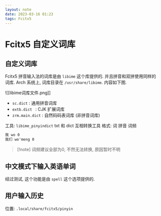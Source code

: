 ```yaml
---
layout: note
date: 2023-03-16 01:23
tags: Fcitx5
---
```


# Fcitx5 自定义词库

## 自定义词库

Fcitx5 拼音输入法的词库是由 `libime` 这个库提供的. 并且拼音和双拼使用同样的词库.
Arch 系统上, 词库目录在 `/usr/share/libime`. 内容如下图.

![[libime词库文件.png]]

- `sc.dict` : 通用拼音词库
- `extb.dict ` : CJK 扩展词库
- `zrm.main.dict` : 自然码码表词库 (非拼音词库)

工具: `libime_pinyindict` txt 和 dict 互相转换工具
格式: 词 拼音 词频
```txt
我 wo 0
我们 wo'meng 0
```

> [!note] 词频建议全部为0, 不然无法转换, 原因暂时不明

## 中文模式下输入英语单词

经过测试, 这个功能是由 `spell` 这个选项提供的.

## 用户输入历史

位置: `.local/share/fcitx5/pinyin`
